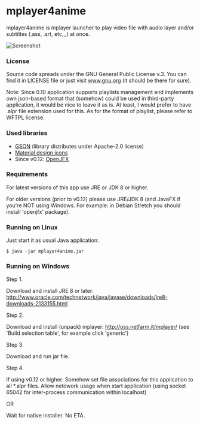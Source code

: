 # mplayer4anime

mplayer4anime is mplayer launcher to play video file with audio layer and/or subtitles (.ass, .srt, etc,,,) at once.

![Screenshot](https://farm8.staticflickr.com/7917/40285210053_fe9c781698_o.png)

### License

Source code spreads under the GNU General Public License v.3. You can find it in LICENSE file or just visit www.gnu.org (it should be there for sure).

Note: Since 0.10 application supports playlists management and implements own json-based format that (somehow) could be used in third-party application,
it would be nice to leave it as is. At least, I would prefer to have .alpr file extension used for this. As for the format of playlist, please
refer to WFTPL license.

### Used libraries
* [GSON](https://github.com/google/gson) (library distributes under Apache-2.0 license)
* [Material design icons](https://materialdesignicons.com/)
* Since v0.12: [OpenJFX](https://wiki.openjdk.java.net/display/OpenJFX/Main)

### Requirements

For latest versions of this app use JRE or JDK 8 or higher.

For older versions (prior to v0.12) please use JRE/JDK 8 (and JavaFX if you're NOT using Windows. For example: in Debian Stretch you should install 'openjfx' package).

### Running on Linux

Just start it as usual Java application:
```
$ java -jar mplayer4anime.jar
```

### Running on Windows
Step 1.

Download and install JRE 8 or later:
http://www.oracle.com/technetwork/java/javase/downloads/jre8-downloads-2133155.html

Step 2.

Download and install (unpack) mplayer:
http://oss.netfarm.it/mplayer/
(see 'Build selection table', for example click 'generic')

Step 3.

Download and run jar file.

Step 4.

If using v0.12 or higher:
Somehow set file associations for this application to all *.alpr files. Allow netowork usage when start application (using socket 65042 for inter-process communication within localhost)

OR

Wait for native installer. No ETA. 